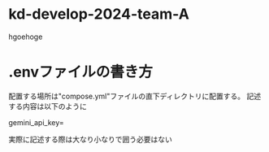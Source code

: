 # kd-develop-2024-team-A
hgoehoge

# .envファイルの書き方
配置する場所は"compose.yml"ファイルの直下ディレクトリに配置する。
記述する内容は以下のように

gemini_api_key=<your api key>

実際に記述する際は大なり小なりで囲う必要はない